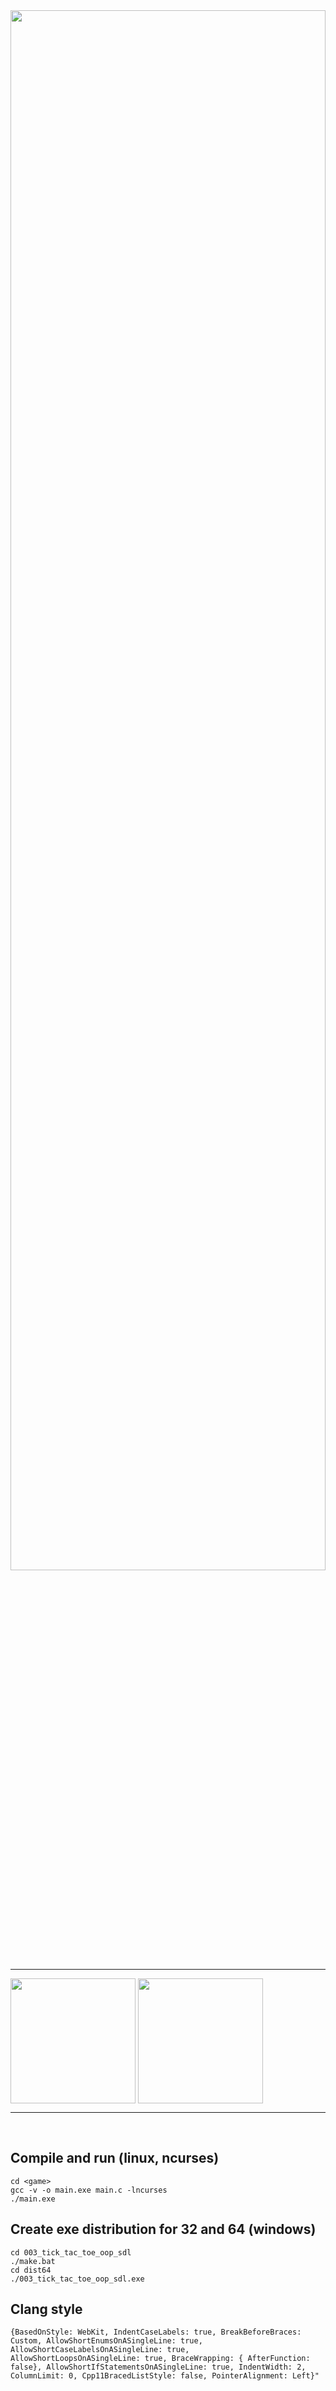 <img align="center" width="100%" height="80%" src="https://www.retrogames-online.com/wp-content/themes/retrogames/images/retrogames_logo_v01.png">

---

<p float="left">
  <img align="center" width="200" src="https://user-images.githubusercontent.com/8678755/160507919-ac2d7c53-36fa-4c38-80ae-05623c18482b.png">
  <img align="center" width="200" src="https://www.ubuy.vn/productimg/?image=aHR0cHM6Ly9tLm1lZGlhLWFtYXpvbi5jb20vaW1hZ2VzL0kvODFaTlJISitjSUwuX0FDX1NMMTUwMF8uanBn.jpg">
<p>
  
---
 

  
  <br>
   
## Compile and run (linux, ncurses)
```
cd <game>
gcc -v -o main.exe main.c -lncurses
./main.exe

```

## Create exe distribution for 32 and 64 (windows)
```
cd 003_tick_tac_toe_oop_sdl
./make.bat
cd dist64
./003_tick_tac_toe_oop_sdl.exe
```

## Clang style

```
{BasedOnStyle: WebKit, IndentCaseLabels: true, BreakBeforeBraces: Custom, AllowShortEnumsOnASingleLine: true, AllowShortCaseLabelsOnASingleLine: true,  AllowShortLoopsOnASingleLine: true, BraceWrapping: { AfterFunction: false}, AllowShortIfStatementsOnASingleLine: true, IndentWidth: 2, ColumnLimit: 0, Cpp11BracedListStyle: false, PointerAlignment: Left}"
```